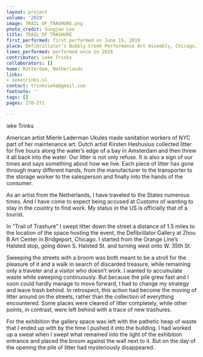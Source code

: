 ```yaml
---
layout: project
volume: '2019'
image: TRAIL_OF_TRASHURE.png
photo_credit: Sungjae Lee
title: TRAIL OF TRASHURE
first_performed: first performed on June 15, 2019
place: Defibrillator’s Bubbly Creek Performance Art Assembly, Chicago, IL
times_performed: performed once in 2019
contributor: ieke Trinks
collaborators: []
home: Rotterdam, Netherlands
links:
- ieketrinks.nl
contact: trinksieke@gmail.com
footnote: ''
tags: []
pages: 270-271

---
```


ieke Trinks

American artist Mierle Laderman Ukules made sanitation workers of NYC part of her maintenance art. Dutch artist Kirsten Heshusius collected litter for five hours along the water’s edge of a bay in Amsterdam and then threw it all back into the water. Our litter is not only refuse. It is also a sign of our times and says something about how we live. Each piece of litter has gone through many different hands, from the manufacturer to the transporter to the storage worker to the salesperson and finally into the hands of the consumer.

As an artist from the Netherlands, I have traveled to the States numerous times. And I have come to expect being accused at Customs of wanting to stay in the country to find work. My status in the US is officially that of a tourist.

In “Trail of Trashure” I swept litter down the street a distance of 1.5 miles to the location of the space hosting the event, the Defibrillator Gallery at Zhou B Art Center in Bridgeport, Chicago. I started from the Orange Line’s Halsted stop, going down S. Halsted St. and turning west onto W. 35th St.

Sweeping the streets with a broom was both meant to be a stroll for the pleasure of it and a walk in search of discarded treasure, while remaining only a traveler and a visitor who doesn’t work. I wanted to accumulate waste while sweeping continuously. But because the pile grew fast and I soon could hardly manage to move forward, I had to change my strategy and leave trash behind. In retrospect, this action had become the moving of litter around on the streets, rather than the collection of everything encountered. Some places were cleared of litter completely, while other points, in contrast, were left behind with a trace of new trashures.

For the exhibition the gallery space was left with the pathetic heap of waste that I ended up with by the time I pushed it into the building. I had worked up a sweat when I swept what remained into the light of the exhibition entrance and placed the broom against the wall next to it. But on the day of the opening the pile of litter had mysteriously disappeared.
